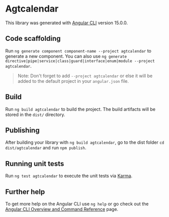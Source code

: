 # Agtcalendar

This library was generated with [Angular CLI](https://github.com/angular/angular-cli) version 15.0.0.

## Code scaffolding

Run `ng generate component component-name --project agtcalendar` to generate a new component. You can also use `ng generate directive|pipe|service|class|guard|interface|enum|module --project agtcalendar`.
> Note: Don't forget to add `--project agtcalendar` or else it will be added to the default project in your `angular.json` file. 

## Build

Run `ng build agtcalendar` to build the project. The build artifacts will be stored in the `dist/` directory.

## Publishing

After building your library with `ng build agtcalendar`, go to the dist folder `cd dist/agtcalendar` and run `npm publish`.

## Running unit tests

Run `ng test agtcalendar` to execute the unit tests via [Karma](https://karma-runner.github.io).

## Further help

To get more help on the Angular CLI use `ng help` or go check out the [Angular CLI Overview and Command Reference](https://angular.io/cli) page.
